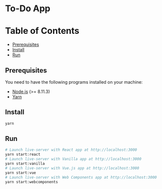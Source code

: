 # To-Do App

Table of Contents
=================

* [Prerequisites](#prerequisites)
* [Install](#install)
* [Run](#run)

## Prerequisites

You need to have the following programs installed on your machine:
- [Node.js](https://nodejs.org/) (>= 8.11.3)
- [Yarn](https://yarnpkg.com/)

## Install

```sh
yarn
```

## Run

```sh
# Launch live-server with React app at http://localhost:3000
yarn start:react
# Launch live-server with Vanilla app at http://localhost:3000
yarn start:vanilla
# Launch live-server with Vue.js app at http://localhost:3000
yarn start:vue
# Launch live-server with Web Components app at http://localhost:3000
yarn start:webcomponents
```
